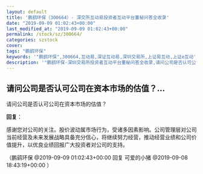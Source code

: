 ```yaml
---
layout: default
title: '鹏鹞环保（300664）- 深交所互动易投资者互动平台董秘问答全收录'
date: "2019-09-09 01:02:43+00:00"
last_modified_at: "2019-09-09 01:02:43+00:00"
permalink: /stock/sz/300664/
categories: szstock
cover: 
tags: "鹏鹞环保"
keywords: '"鹏鹞环保",300664,互动易,深证互动易,深圳交易所,上证易互动,上证e互动'
description: '"鹏鹞环保-深圳交易所投资者互动平台董秘问答全收录,请问公司是否认可公司在资本市场的估值？"'
---
```


## 请问公司是否认可公司在资本市场的估值？...

请问公司是否认可公司在资本市场的估值？

**回复**：

感谢您对公司的关注。股价波动属市场行为，受诸多因素影响。公司管理层对公司当前经营及未来发展战略具备充分信心，将继续努力经营，推动经营业绩和公司价值提升，以优良业绩回报广大投资者对公司的支持。 

（鹏鹞环保  @2019-09-09 01:02:43+00:00 回复 可爱的小猪  @2019-09-08 18:43:19+00:00 ）

